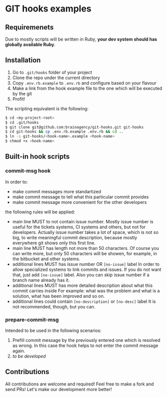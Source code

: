 # GIT hooks examples

## Requiremenets

Due to mostly scripts will be written in Ruby, __your dev system should has globally available Ruby__.

## Installation

1. Go to `.git/hooks` folder of your project
2. Clone the repo under the current directory
3. Copy `.env.rb.example` to `.env.rb` and configure based on your flavour
4. Make a link from the hook example file to the one which will be executed by the git
5. Profit!

The scripting equivalent is the following:

```bash
$ cd <my-project-root>
$ cd .git/hooks
$ git clone git@github.com:brainagency/git-hooks.git git-hooks
$ cd git-hooks && cp .env.rb.example .env.rb && cd ..
$ ln -s git-hooks/<hook-name>.example <hook-name>
$ chmod +x <hook-name>
```

## Built-in hook scripts

### commit-msg hook

In order to:
   * make commit messages more standartized
   * make commit message to tell what this particular commit provides
   * make commit message more convenient for the other developers

the following rules will be applied:
   * main line MUST to not contain issue number.
     Mostly issue number is useful for the tickets systems, CI systems and others, but not for
     developers. Actually issue number takes a lot of space, which is not so big, to write
     meaningful commit description, because mostly everywhere git shows only this first line.
   * main line MUST has length not more than 50 characters.
     Of course you can write more, but only 50 characters will be showen, for example, in the
     bitbucket and other systems.
   * additional lines MUST has issue number OR `[no-issue]` label
     In order to allow specialized systems to link commits and issues. If you do not want that,
     just add `[no-issue]` label. Also you can skip issue number if a branch name already has it.
   * additional lines MUST has more detailed description about what this commit carries inside
     For example: what was the problem and what is a solution, what has been improved and so on.
   * additional lines could contain `[no-description]` or `[no-desc]` label
     It is not recommended, though, but you can.

### prepare-commit-msg

Intended to be used in the following scenarios:

1. Prefill commit message by the previously entered one which is resolved as wrong. In this case the hook helps to not enter the commit message again.
2. _to be developed_

## Contributions

All contributions are welcome and required! Feel free to make a fork and send PRs! Let's make our
development more better!

